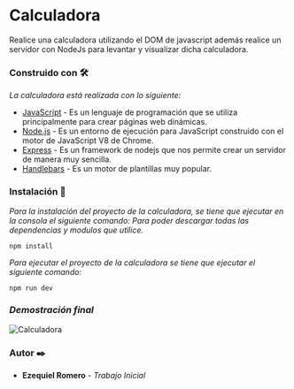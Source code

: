 # Calculadora

Realice una calculadora utilizando el DOM de javascript además realice un servidor con NodeJs para levantar y visualizar dicha calculadora.

### Construido con 🛠️
_La calculadora está realizada con lo siguiente:_

* [JavaScript](https://developer.mozilla.org/es/docs/Web/JavaScript) - Es un lenguaje de programación que se utiliza principalmente para crear páginas web dinámicas.
* [Node.js](https://nodejs.org/es/) - Es un entorno de ejecución para JavaScript construido con el motor de JavaScript V8 de Chrome.
* [Express](https://expressjs.com/es/) - Es un framework de nodejs que nos permite crear un servidor de manera muy sencilla.
* [Handlebars](https://handlebarsjs.com/) - Es un motor de plantillas muy popular.

### Instalación 🔧

_Para la instalación del proyecto de la calculadora, se tiene que ejecutar en la consola el siguiente comando: Para poder descargar
todas las dependencias y modulos que utilice._ 
```
npm install
```

_Para ejecutar el proyecto de la calculadora se tiene que ejecutar el siguiente comando:_
```
npm run dev
```

### _Demostración final_

![Calculadora](https://user-images.githubusercontent.com/54491030/74285652-13c3dd80-4d05-11ea-9e18-274f9b91624d.png)

### Autor ✒️

* **Ezequiel Romero** - *_Trabajo Inicial_* 


